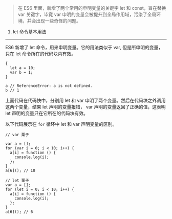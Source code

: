 > 在 ES6 里面，新增了两个常用的申明变量的关键字 let 和 const，旨在替换 var 关键字，毕竟 var 申明的变量会被提升到全局作用域，污染了全局环境，并会出现一些奇怪的问题。

1. let 命令基本用法

****

ES6 新增了 let 命令，用来申明变量。它的用法类似于 var, 但是所申明的变量，只在 let 命令所在的代码块内有效。

```
{
  let a = 10;
  var b = 1;
}

a // ReferenceError: a is not defined.
b // 1
```

上面代码在代码快中，分别用 let 和 var 申明了两个变量。然后在代码块之外调用这两个变量，结果 let 声明的变量报错， var 声明的变量返回了正确的值，这表明 let 声明的变量只在它所在的代码块有效。

以下代码展示在 `for` 循环中 let 和 var 声明变量的区别。

```
// var 栗子

var a = [];
for (var i = 0; i < 10; i++) {
  a[i] = function () {
    console.log(i);
  };
}
a[6](); // 10

// let 栗子
var a = [];
for (let i = 0; i < 10; i++) {
  a[i] = function () {
    console.log(i);
  };
}
a[6](); // 6

```

